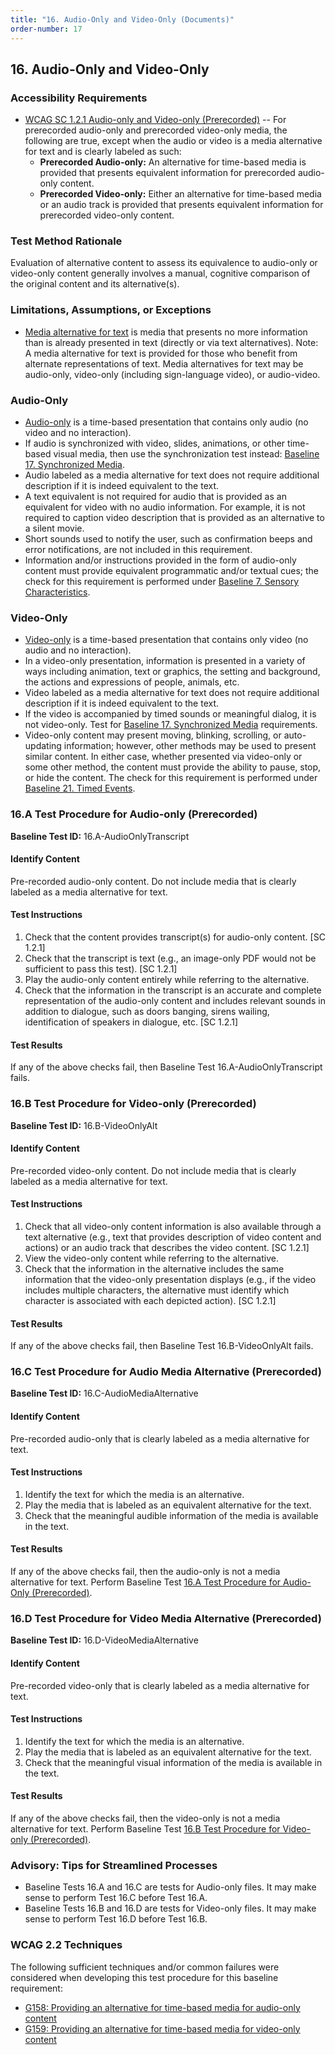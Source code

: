 ```yaml
---
title: "16. Audio-Only and Video-Only (Documents)"
order-number: 17
---
```


## 16. Audio-Only and Video-Only

### Accessibility Requirements

-   [WCAG SC 1.2.1 Audio-only and Video-only (Prerecorded)](https://www.w3.org/WAI/WCAG22/Understanding/audio-only-and-video-only-prerecorded) -- For prerecorded audio-only and prerecorded video-only media, the following are true, except when the audio or video is a media alternative for text and is clearly labeled as such:
    -   **Prerecorded Audio-only:** An alternative for time-based media is provided that presents equivalent information for prerecorded audio-only content.
    -   **Prerecorded Video-only:** Either an alternative for time-based media or an audio track is provided that presents equivalent information for prerecorded video-only content.

### Test Method Rationale

Evaluation of alternative content to assess its equivalence to audio-only or video-only content generally involves a manual, cognitive comparison of the original content and its alternative(s).

### Limitations, Assumptions, or Exceptions

-   [Media alternative for text](https://www.w3.org/TR/WCAG22/#dfn-media-alternative-for-text) is media that presents no more information than is already presented in text (directly or via text alternatives). Note: A media alternative for text is provided for those who benefit from alternate representations of text. Media alternatives for text may be audio-only, video-only (including sign-language video), or audio-video.

### Audio-Only

-   [Audio-only](https://www.w3.org/TR/WCAG22/#dfn-audio-only) is a time-based presentation that contains only audio (no video and no interaction).
-   If audio is synchronized with video, slides, animations, or other time-based visual media, then use the synchronization test instead: [Baseline 17. Synchronized Media](../17SyncMedia).
-   Audio labeled as a media alternative for text does not require additional description if it is indeed equivalent to the text.
-   A text equivalent is not required for audio that is provided as an equivalent for video with no audio information. For example, it is not required to caption video description that is provided as an alternative to a silent movie.
-   Short sounds used to notify the user, such as confirmation beeps and error notifications, are not included in this requirement.
-   Information and/or instructions provided in the form of audio-only content must provide equivalent programmatic and/or textual cues; the check for this requirement is performed under [Baseline 7. Sensory Characteristics](../07Sensory).

### Video-Only

-   [Video-only](https://www.w3.org/TR/WCAG22/#dfn-video-only) is a time-based presentation that contains only video (no audio and no interaction).
-   In a video-only presentation, information is presented in a variety of ways including animation, text or graphics, the setting and background, the actions and expressions of people, animals, etc.
-   Video labeled as a media alternative for text does not require additional description if it is indeed equivalent to the text.
-   If the video is accompanied by timed sounds or meaningful dialog, it is not video-only. Test for [Baseline 17. Synchronized Media](../17SyncMedia) requirements.
-   Video-only content may present moving, blinking, scrolling, or auto-updating information; however, other methods may be used to present similar content. In either case, whether presented via video-only or some other method, the content must provide the ability to pause, stop, or hide the content. The check for this requirement is performed under [Baseline 21. Timed Events](../21TimedEvents).

### 16.A Test Procedure for Audio-only (Prerecorded)

**Baseline Test ID:** 16.A-AudioOnlyTranscript

#### Identify Content

<p id="d16aIC">Pre-recorded audio-only content. Do not include media that is clearly labeled as a media alternative for text.</p>

#### Test Instructions

<ol id="d16aTI">
    <li id="d16aTI-1">Check that the content provides transcript(s) for audio-only content. [SC 1.2.1]</li>
    <li id="d16aTI-2">Check that the transcript is text (e.g., an image-only PDF would not be sufficient to pass this test). [SC 1.2.1]</li>
    <li id="d16aTI-3">Play the audio-only content entirely while referring to the alternative.</li>
    <li id="d16aTI-4">Check that the information in the transcript is an accurate and complete representation of the audio-only content and includes relevant sounds in addition to dialogue, such as doors banging, sirens wailing, identification of speakers in dialogue, etc. [SC 1.2.1]</li>
</ol>

#### Test Results

<p id="d16aTR">If any of the above checks fail, then Baseline Test 16.A-AudioOnlyTranscript fails.</p>

### 16.B Test Procedure for Video-only (Prerecorded)

**Baseline Test ID:** 16.B-VideoOnlyAlt

#### Identify Content

<p id="d16bIC">Pre-recorded video-only content. Do not include media that is clearly labeled as a media alternative for text.</p>

#### Test Instructions

<ol id="d16bTI">
    <li id="d16bTI-1">Check that all video-only content information is also available through a text alternative (e.g., text that provides description of video content and actions) or an audio track that describes the video content. [SC 1.2.1]</li>
    <li id="d16bTI-2">View the video-only content while referring to the alternative.</li>
    <li id="d16bTI-3">Check that the information in the alternative includes the same information that the video-only presentation displays (e.g., if the video includes multiple characters, the alternative must identify which character is associated with each depicted action). [SC 1.2.1]</li>
</ol>

#### Test Results

<p id="d16bTR">If any of the above checks fail, then Baseline Test 16.B-VideoOnlyAlt fails.</p>

### 16.C Test Procedure for Audio Media Alternative (Prerecorded)

**Baseline Test ID:** 16.C-AudioMediaAlternative

#### Identify Content

<p id="d16cIC">Pre-recorded audio-only that is clearly labeled as a media alternative for text.</p>

#### Test Instructions

<ol id="d16cTI">
    <li id="d16cTI-1">Identify the text for which the media is an alternative.</li>
    <li id="d16cTI-2">Play the media that is labeled as an equivalent alternative for the text.</li>
    <li id="d16cTI-3">Check that the meaningful audible information of the media is available in the text.</li>
</ol>

#### Test Results

<p id="d16cTR">If any of the above checks fail, then the audio-only is not a media alternative for text. Perform Baseline Test <a href="#d16aTI-1">16.A Test Procedure for Audio-Only (Prerecorded)</a>.</p>

### 16.D Test Procedure for Video Media Alternative (Prerecorded)

**Baseline Test ID:** 16.D-VideoMediaAlternative

#### Identify Content

<p id="d16dIC">Pre-recorded video-only that is clearly labeled as a media alternative for text.</p>

#### Test Instructions

<ol id="d16dTI">
    <li id="d16dTI-1">Identify the text for which the media is an alternative.</li>
    <li id="d16dTI-2">Play the media that is labeled as an equivalent alternative for the text.</li>
    <li id="d16dTI-3">Check that the meaningful visual information of the media is available in the text.</li>
</ol>

#### Test Results

<p id="d16dTR">If any of the above checks fail, then the video-only is not a media alternative for text. Perform Baseline Test <a href="#d16bTI-1">16.B Test Procedure for Video-only (Prerecorded)</a>.</p>

### Advisory: Tips for Streamlined Processes

- Baseline Tests 16.A and 16.C are tests for Audio-only files. It may make sense to perform Test 16.C before Test 16.A.
- Baseline Tests 16.B and 16.D are tests for Video-only files. It may make sense to perform Test 16.D before Test 16.B.

### WCAG 2.2 Techniques

The following sufficient techniques and/or common failures were considered when developing this test procedure for this baseline requirement:

-   [G158: Providing an alternative for time-based media for audio-only content](https://www.w3.org/WAI/WCAG22/Techniques/general/G158)
-   [G159: Providing an alternative for time-based media for video-only content](https://www.w3.org/WAI/WCAG22/Techniques/general/G159)
